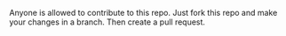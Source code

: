 Anyone is allowed to contribute to this repo. Just fork this repo and make your changes in a branch. Then create a pull request.
